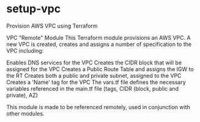 # setup-vpc
Provision AWS VPC using Terraform

VPC "Remote" Module
This Terraform module provisions an AWS VPC. A new VPC is created, creates and assigns a number of specification to the VPC including:

Enables DNS services for the VPC
Creates the CIDR block that will be assigned for the VPC
Creates a Public Route Table and assigns the IGW to the RT
Creates both a public and private subnet, assigned to the VPC
Creates a 'Name' tag for the VPC
The vars.tf file defines the necessary variables referenced in the main.tf file (tags, CIDR (block, public and private), AZ)

This module is made to be referenced remotely, used in conjunction with other modules.

